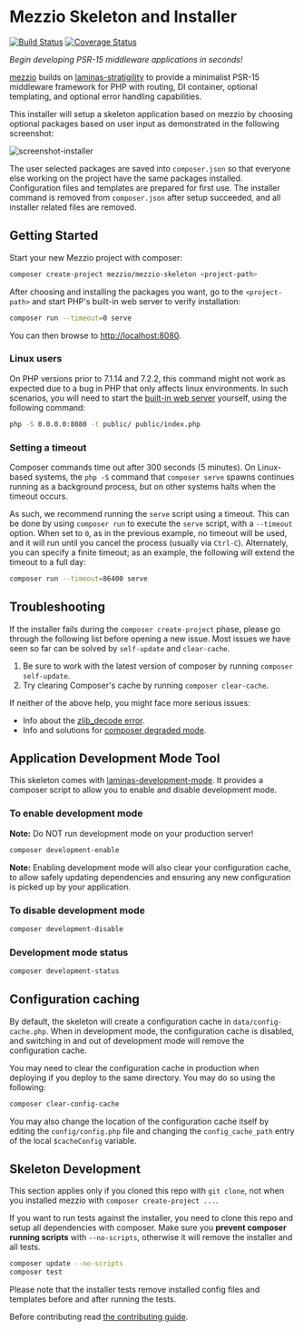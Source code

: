 # Mezzio Skeleton and Installer

[![Build Status](https://travis-ci.org/mezzio/mezzio-skeleton.svg?branch=master)](https://travis-ci.org/mezzio/mezzio-skeleton)
[![Coverage Status](https://coveralls.io/repos/github/mezzio/mezzio-skeleton/badge.svg?branch=master)](https://coveralls.io/github/mezzio/mezzio-skeleton?branch=master)

*Begin developing PSR-15 middleware applications in seconds!*

[mezzio](https://github.com/mezzio/mezzio) builds on
[laminas-stratigility](https://github.com/laminas/laminas-stratigility) to
provide a minimalist PSR-15 middleware framework for PHP with routing, DI
container, optional templating, and optional error handling capabilities.

This installer will setup a skeleton application based on mezzio by
choosing optional packages based on user input as demonstrated in the following
screenshot:

![screenshot-installer](https://cloud.githubusercontent.com/assets/459648/10410494/16bdc674-6f6d-11e5-8190-3c1466e93361.png)

The user selected packages are saved into `composer.json` so that everyone else
working on the project have the same packages installed. Configuration files and
templates are prepared for first use. The installer command is removed from
`composer.json` after setup succeeded, and all installer related files are
removed.

## Getting Started

Start your new Mezzio project with composer:

```bash
composer create-project mezzio/mezzio-skeleton <project-path>
```

After choosing and installing the packages you want, go to the
`<project-path>` and start PHP's built-in web server to verify installation:

```bash
composer run --timeout=0 serve
```

You can then browse to [http://localhost:8080](http://localhost:8080).

### Linux users

On PHP versions prior to 7.1.14 and 7.2.2, this command might not work as
expected due to a bug in PHP that only affects linux environments. In such
scenarios, you will need to start the [built-in web
server](http://php.net/manual/en/features.commandline.webserver.php) yourself,
using the following command:

```bash
php -S 0.0.0.0:8080 -t public/ public/index.php
```

### Setting a timeout

Composer commands time out after 300 seconds (5 minutes). On Linux-based
systems, the `php -S` command that `composer serve` spawns continues running
as a background process, but on other systems halts when the timeout occurs.

As such, we recommend running the `serve` script using a timeout. This can
be done by using `composer run` to execute the `serve` script, with a
`--timeout` option. When set to `0`, as in the previous example, no timeout
will be used, and it will run until you cancel the process (usually via
`Ctrl-C`). Alternately, you can specify a finite timeout; as an example,
the following will extend the timeout to a full day:

```bash
composer run --timeout=86400 serve
```

## Troubleshooting

If the installer fails during the ``composer create-project`` phase, please go
through the following list before opening a new issue. Most issues we have seen
so far can be solved by `self-update` and `clear-cache`.

1. Be sure to work with the latest version of composer by running `composer self-update`.
2. Try clearing Composer's cache by running `composer clear-cache`.

If neither of the above help, you might face more serious issues:

- Info about the [zlib_decode error](https://github.com/composer/composer/issues/4121).
- Info and solutions for [composer degraded mode](https://getcomposer.org/doc/articles/troubleshooting.md#degraded-mode).

## Application Development Mode Tool

This skeleton comes with [laminas-development-mode](https://github.com/laminas/laminas-development-mode). 
It provides a composer script to allow you to enable and disable development mode.

### To enable development mode

**Note:** Do NOT run development mode on your production server!

```bash
composer development-enable
```

**Note:** Enabling development mode will also clear your configuration cache, to 
allow safely updating dependencies and ensuring any new configuration is picked 
up by your application.

### To disable development mode

```bash
composer development-disable
```

### Development mode status

```bash
composer development-status
```

## Configuration caching

By default, the skeleton will create a configuration cache in
`data/config-cache.php`. When in development mode, the configuration cache is
disabled, and switching in and out of development mode will remove the
configuration cache.

You may need to clear the configuration cache in production when deploying if
you deploy to the same directory. You may do so using the following:

```bash
composer clear-config-cache
```

You may also change the location of the configuration cache itself by editing
the `config/config.php` file and changing the `config_cache_path` entry of the
local `$cacheConfig` variable.

## Skeleton Development

This section applies only if you cloned this repo with `git clone`, not when you
installed mezzio with `composer create-project ...`.

If you want to run tests against the installer, you need to clone this repo and
setup all dependencies with composer.  Make sure you **prevent composer running
scripts** with `--no-scripts`, otherwise it will remove the installer and all
tests.

```bash
composer update --no-scripts
composer test
```

Please note that the installer tests remove installed config files and templates
before and after running the tests.

Before contributing read [the contributing guide](docs/CONTRIBUTING.md).
